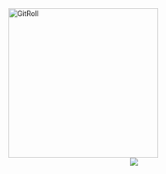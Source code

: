 <a href="https://gitroll.io/profile/uWZCkPJbzQWTprdO97yj8w9FaiER2" target="_blank">
    <img src="https://gitroll.io/api/badges/profiles/v1/uWZCkPJbzQWTprdO97yj8w9FaiER2" alt="GitRoll" width="300" height="300"/>
</a>
<br>
<div align="center">
    <img src="https://komarev.com/ghpvc/?username=Schuh1337&color=blue">
</div>
